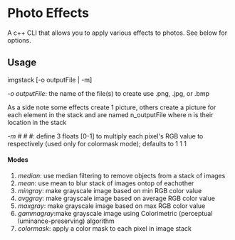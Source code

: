 # Photo Effects
A c++ CLI that allows you to apply various effects to photos. See below for options.

## Usage
imgstack <mode> [-o outputFile | -m] <files>

*-o outputFile*: the name of the file(s) to create use .png, .jpg, or .bmp

As a side note some effects create 1 picture, others create a picture for each element in the stack and are named n_outputFile where n is their location in the stack

*-m # # #*: define 3 floats [0-1] to multiply each pixel's RGB value to respectively (used only for colormask mode); defaults to 1 1 1

#### Modes
1. *median*: use median filtering to remove objects from a stack of images
2. *mean*: use mean to blur stack of images ontop of eachother
3. *mingray*: make grayscale image based on min RGB color value
4. *avggray*: make grayscale image based on average RGB color value 
5. *maxgray*: make grayscale image based on max RGB color value 
6. *gammagray*:make grayscale image using Colorimetric (perceptual luminance-preserving) algorithm
7. *colormask*: apply a color mask to each pixel in image stack